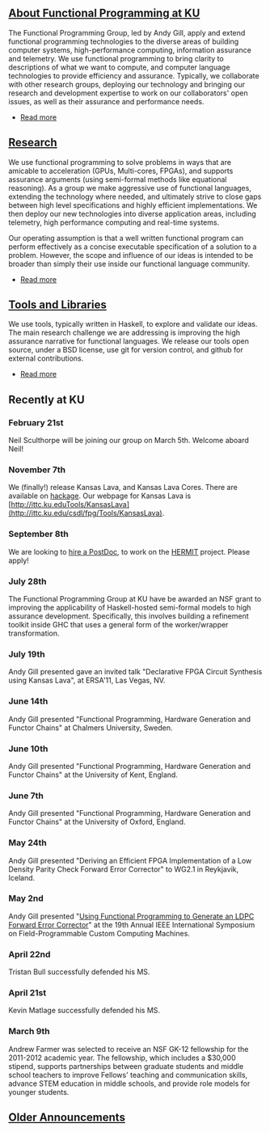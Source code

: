 [About Functional Programming at KU](About "About Functional Programming at KU")
------------------------------------------------------------------------------------------

The Functional Programming Group, led by Andy Gill, apply and extend
functional programming technologies to the diverse areas of building
computer systems, high-performance computing, information assurance and
telemetry. We use functional programming to bring clarity to
descriptions of what we want to compute, and computer language
technologies to provide efficiency and assurance. Typically, we
collaborate with other research groups, deploying our technology and
bringing our research and development expertise to work on our
collaborators' open issues, as well as their assurance and performance
needs.

-   [Read
    more](About "Read the rest of About Functional Programming at KU.")

[Research](Research "Research")
-----------------------------------------

We use functional programming to solve problems in ways that are
amicable to acceleration (GPUs, Multi-cores, FPGAs), and supports
assurance arguments (using semi-formal methods like equational
reasoning). As a group we make aggressive use of functional languages,
extending the technology where needed, and ultimately strive to close
gaps between high level specifications and highly efficient
implementations. We then deploy our new technologies into diverse
application areas, including telemetry, high performance computing and
real-time systems.

Our operating assumption is that a well written functional program can
perform effectively as a concise executable specification of a solution
to a problem. However, the scope and influence of our ideas is intended
to be broader than simply their use inside our functional language
community.

-   [Read more](Research "Read the rest of Research.")

[Tools and Libraries](Tools "Tools and Libraries")
------------------------------------------------------------

We use tools, typically written in Haskell, to explore and validate our
ideas. The main research challenge we are addressing is improving the
high assurance narrative for functional languages. We release our tools
open source, under a BSD license, use git for version control, and
github for external contributions.

-   [Read more](Tools "Read the rest of Tools and Libraries.")

Recently at KU
--------------

### February 21st

Neil Sculthorpe will be joining our group on March 5th. Welcome aboard
Neil!

### November 7th

We (finally!) release Kansas Lava, and Kansas Lava Cores. There are
available on [hackage](http://hackage.haskell.org). Our webpage for
Kansas Lava is
[http://ittc.ku.eduTools/KansasLava](http://ittc.ku.edu/csdl/fpg/Tools/KansasLava).

### September 8th

We are looking to [hire a PostDoc](Openings/PostDoc), to work
on the [HERMIT](Tools/HERMIT) project. Please apply!

### July 28th

The Functional Programming Group at KU have be awarded an NSF grant to
improving the applicability of Haskell-hosted semi-formal models to high
assurance development. Specifically, this involves building a refinement
toolkit inside GHC that uses a general form of the worker/wrapper
transformation.

### July 19th

Andy Gill presented gave an invited talk "Declarative FPGA Circuit
Synthesis using Kansas Lava", at ERSA'11, Las Vegas, NV.

### June 14th

Andy Gill presented "Functional Programming, Hardware Generation and
Functor Chains" at Chalmers University, Sweden.

### June 10th

Andy Gill presented "Functional Programming, Hardware Generation and
Functor Chains" at the University of Kent, England.

### June 7th

Andy Gill presented "Functional Programming, Hardware Generation and
Functor Chains" at the University of Oxford, England.

### May 24th

Andy Gill presented "Deriving an Efficient FPGA Implementation of a Low
Density Parity Check Forward Error Corrector" to WG2.1 in Reykjavik,
Iceland.

### May 2nd

Andy Gill presented "[Using Functional Programming to Generate an LDPC
Forward Error Corrector](node/106)" at the 19th Annual IEEE
International Symposium on Field-Programmable Custom Computing Machines.

### April 22nd

Tristan Bull successfully defended his MS.

### April 21st

Kevin Matlage successfully defended his MS.

### March 9th

Andrew Farmer was selected to receive an NSF GK-12 fellowship for the
2011-2012 academic year. The fellowship, which includes a \$30,000
stipend, supports partnerships between graduate students and middle
school teachers to improve Fellows' teaching and communication skills,
advance STEM education in middle schools, and provide role models for
younger students.

[Older Announcements](older-announcements "Older Announcements")
--------------------------------------------------------------------------
